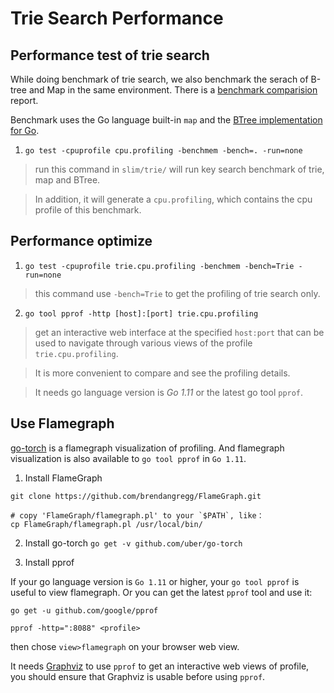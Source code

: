 # Trie Search Performance

## Performance test of trie search

While doing benchmark of trie search, we also benchmark the serach of B-tree and Map in the same
environment. There is a [benchmark comparision](benchmark_result.md) report.

Benchmark uses the Go language built-in `map` and the [BTree implementation for Go](https://github.com/google/btree).

1. `go test -cpuprofile cpu.profiling -benchmem -bench=. -run=none`

> run this command in `slim/trie/` will run key search benchmark of trie, map and BTree.

> In addition, it will generate a `cpu.profiling`, which contains the cpu profile of this benchmark.


## Performance optimize

1. `go test -cpuprofile trie.cpu.profiling -benchmem -bench=Trie -run=none`

> this command use `-bench=Trie` to get the profiling of trie search only.

2. `go tool pprof -http [host]:[port] trie.cpu.profiling`

> get an interactive web interface at the specified `host:port` that can be used to navigate through
> various views of the profile `trie.cpu.profiling`.

> It is more convenient to compare and see the profiling details.

> It needs go language version is *Go 1.11* or the latest go tool `pprof`.


## Use Flamegraph

[go-torch](https://github.com/uber/go-torch) is a flamegraph visualization of profiling. And
flamegraph visualization is also available to `go tool pprof` in `Go 1.11`.

1. Install FlameGraph

```
git clone https://github.com/brendangregg/FlameGraph.git

# copy 'FlameGraph/flamegraph.pl' to your `$PATH`, like：
cp FlameGraph/flamegraph.pl /usr/local/bin/
```

2. Install go-torch
`go get -v github.com/uber/go-torch`

3. Install pprof

If your go language version is `Go 1.11` or higher, your `go tool pprof` is useful to view flamegraph.
Or you can get the latest `pprof` tool and use it:
```
go get -u github.com/google/pprof

pprof -http=":8088" <profile>
```
then chose `view>flamegraph` on your browser web view.

It needs [Graphviz](https://www.graphviz.org) to use `pprof` to get an interactive web views of profile,
you should ensure that Graphviz is usable before using `pprof`.

